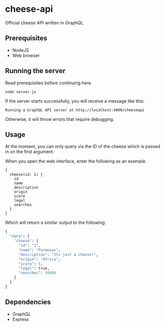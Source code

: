 # cheese-api
Official cheese API written in GraphQL

## Prerequisites

- NodeJS
- Web browser

## Running the server

Read prerequisites before continuing here.

```
node server.js
```

If the server starts successfully, you will receive a message like this:

```
Running a GraphQL API server at http://localhost:4000/cheeseapi
```

Otherwise, it will throw errors that require debugging.

## Usage

At the moment, you can only query via the ID of the cheese which is passed in on the first argument.

When you open the web interface, enter the following as an example.

```
{
  cheese(id: 1) {
    id
    name
    description
    origin
    score
    legal
    searches
  }
}
```

Which will return a similar output to the following:

```graphql
{
  "data": {
    "cheese": {
      "id": "1",
      "name": "Parmesan",
      "description": "Its just a cheese!",
      "origin": "Africa",
      "score": 5,
      "legal": true,
      "searches": 50000
    }
  }
}
```

## Dependencies

- GraphQL
- Express
